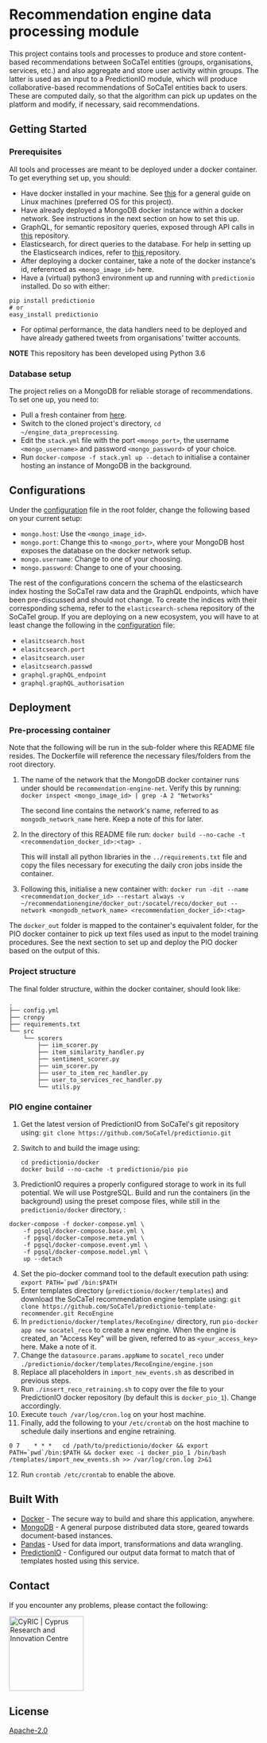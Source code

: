 # Recommendation engine data processing module

This project contains tools and processes to produce and store content-based recommendations between SoCaTel entities 
(groups, organisations, services, etc.) and also aggregate and store user activity within groups. The latter is used as 
an input to a PredictionIO module, which will produce collaborative-based recommendations of SoCaTel entities back to 
users. These are computed daily, so that the algorithm can pick up updates on the platform and modify, if necessary, 
said recommendations.

## Getting Started
### Prerequisites

All tools and processes are meant to be deployed under a docker container. To get everything set up, you should:

* Have docker installed in your machine. See [this](https://runnable.com/docker/install-docker-on-linux) for a general 
guide on Linux machines (preferred OS for this project).
* Have already deployed a MongoDB docker instance within a docker network. See instructions in the next section on how 
to set this up.
* GraphQL, for semantic repository queries, exposed through API calls in [this](https://github.com/SoCaTel/rest-api) 
repository.
* Elasticsearch, for direct queries to the database. For help in setting up the Elasticsearch indices, refer to [this
](https://github.com/SoCaTel/elasticsearch-schema) repository.
* After deploying a docker container, take a note of the docker instance's id, referenced as `<mongo_image_id>` here.
* Have a (virtual) python3 environment up and running with `predictionio` installed. Do so with either:
```
pip install predictionio
# or
easy_install predictionio
```
* For optimal performance, the data handlers need to be deployed and have already gathered tweets from organisations' 
twitter accounts.

**NOTE** This repository has been developed using Python 3.6

### Database setup
The project relies on a MongoDB for reliable storage of recommendations. To set one up, you need to:

* Pull a fresh container from [here](https://hub.docker.com/_/mongo).
* Switch to the cloned project's directory, `cd ~/engine_data_preprocessing`.
* Edit the `stack.yml` file with the port `<mongo_port>`, the username `<mongo_username>` and password 
`<mongo_password>` of your choice.
* Run `docker-compose -f stack.yml up --detach` to initialise a container hosting an instance of MongoDB in the background.

## Configurations

Under the [configuration](../config.yml) file in the root folder, change the following based on your current setup:

* `mongo.host`: Use the `<mongo_image_id>`.
* `mongo.port`: Change this to `<mongo_port>`, where your MongoDB host exposes the database on the docker network setup.
* `mongo.username`: Change to one of your choosing.
* `mongo.password`: Change to one of your choosing.

The rest of the configurations concern the schema of the elasticsearch index hosting the SoCaTel raw data and the 
GraphQL endpoints, which have been pre-discussed and should not change. To create the indices with their
corresponding schema, refer to the `elasticsearch-schema` repository of the SoCaTel group. If you are deploying on a
new ecosystem, you will have to at least change the following in the [configuration](../config.yml) file:

* `elasitcsearch.host`
* `elasitcsearch.port`
* `elasitcsearch.user`
* `elasitcsearch.passwd`
* `graphql.graphQL_endpoint`
* `graphql.graphQL_authorisation`

## Deployment
### Pre-processing container

Note that the following will be run in the sub-folder where this README file resides. The Dockerfile will reference the
necessary files/folders from the root directory.

1. The name of the network that the MongoDB docker container runs under should be `recommendation-engine-net`. Verify 
this by running:
`docker inspect <mongo_image_id> | grep -A 2 "Networks"`

    The second line contains the network's name, referred to as `mongodb_network_name` here. Keep a note of this for 
    later. 

2. In the directory of this README file run:
`docker build --no-cache -t <recommendation_docker_id>:<tag> .`

    This will install all python libraries in the `../requirements.txt` file and copy the files necessary for executing 
    the daily cron jobs inside the container.

4. Following this, initialise a new container with:
`docker run -dit --name <recommendation_docker_id> --restart always -v ~/recommendationengine/docker_out:/socatel/reco/docker_out --network <mongodb_network_name> <recommendation_docker_id>:<tag>`

The `docker_out` folder is mapped to the container's equivalent folder, for the PIO docker container to pick up text 
files used as input to the model training procedures. See the next section to set up and deploy the PIO docker based on 
the output of this.

### Project structure
The final folder structure, within the docker container, should look like:

```
.
├── config.yml
├── cronpy
├── requirements.txt
└── src
    └── scorers
        ├── iim_scorer.py
        ├── item_similarity_handler.py
        ├── sentiment_scorer.py
        ├── uim_scorer.py
        ├── user_to_item_rec_handler.py
        ├── user_to_services_rec_handler.py
        └── utils.py
```

### PIO engine container

1. Get the latest version of PredictionIO from SoCaTel's git repository using: 
`git clone https://github.com/SoCaTel/predictionio.git`
2. Switch to and build the image using:
    ```
    cd predictionio/docker
    docker build --no-cache -t predictionio/pio pio
    ```

3. PredictionIO requires a properly configured storage to work in its full potential. We will use PostgreSQL. Build and 
run the containers (in the background) using the preset compose files, while still in the `predictionio/docker` 
directory, :
```
docker-compose -f docker-compose.yml \
    -f pgsql/docker-compose.base.yml \
    -f pgsql/docker-compose.meta.yml \
    -f pgsql/docker-compose.event.yml \
    -f pgsql/docker-compose.model.yml \
    up --detach
```

4. Set the pio-docker command tool to the default execution path using: ```export PATH=`pwd`/bin:$PATH```
5. Enter templates directory (`predictionio/docker/templates`) and download the SoCaTel recommendation engine template 
using: 
`git clone https://github.com/SoCaTel/predictionio-template-recommender.git RecoEngine`
6. In `predictionio/docker/templates/RecoEngine/` directory, run `pio-docker app new socatel_reco` to create a 
new engine. When the engine is created, an "Access Key" will be given, referred to as `<your_access_key>` here. 
Make a note of it.
7. Change the `datasource.params.appName` to `socatel_reco` under 
`./predictionio/docker/templates/RecoEngine/engine.json`
8. Replace all placeholders in `import_new_events.sh` as described in previous steps.
9. Run `./insert_reco_retraining.sh` to copy over the file to your PredictionIO docker repository (by default this is
`docker_pio_1`). Change accordingly.
10. Execute `touch /var/log/cron.log` on your host machine.
11. Finally, add the following to your `/etc/crontab` on the host machine to schedule daily insertions and engine 
retraining.
```
0 7    * * *   cd /path/to/predictionio/docker && export PATH=`pwd`/bin:$PATH && docker exec -i docker_pio_1 /bin/bash /templates/import_new_events.sh >> /var/log/cron.log 2>&1
```
12. Run `crontab /etc/crontab` to enable the above.

## Built With

* [Docker](https://www.docker.com/) - The secure way to build and share this application, anywhere.
* [MongoDB](https://www.mongodb.com/) - A general purpose distributed data store, geared towards document-based 
instances.
* [Pandas](https://pandas.pydata.org/) - Used for data import, transformations and data wrangling.
* [PredictionIO](https://predictionio.apache.org/) - Configured our output data format to match that of templates hosted
 using this service.

## **Contact**
If you encounter any problems, please contact the following:

[<img src="https://www.cyric.eu/wp-content/uploads/2017/04/cyric_logo_2017.svg" alt="CyRIC | Cyprus Research and Innovation Centre" width="150" />](mailto:info@cyric.eu)

## License

[Apache-2.0](../LICENSE)

